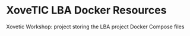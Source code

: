 # XoveTIC LBA Docker Resources
Xovetic Workshop: project storing the LBA project Docker Compose files

